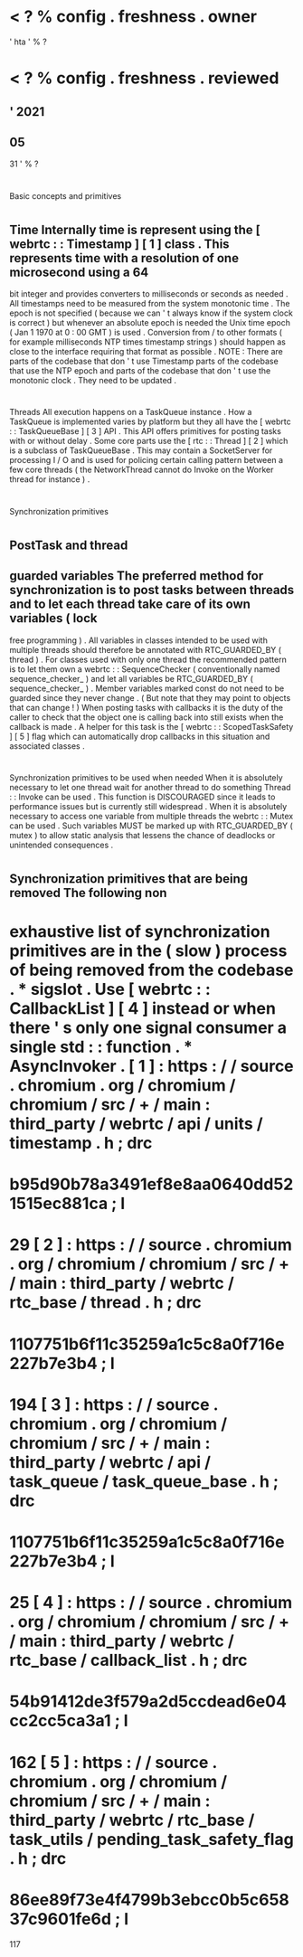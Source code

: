<
?
%
config
.
freshness
.
owner
=
'
hta
'
%
?
>
<
?
%
config
.
freshness
.
reviewed
=
'
2021
-
05
-
31
'
%
?
>
#
Basic
concepts
and
primitives
#
#
Time
Internally
time
is
represent
using
the
[
webrtc
:
:
Timestamp
]
[
1
]
class
.
This
represents
time
with
a
resolution
of
one
microsecond
using
a
64
-
bit
integer
and
provides
converters
to
milliseconds
or
seconds
as
needed
.
All
timestamps
need
to
be
measured
from
the
system
monotonic
time
.
The
epoch
is
not
specified
(
because
we
can
'
t
always
know
if
the
system
clock
is
correct
)
but
whenever
an
absolute
epoch
is
needed
the
Unix
time
epoch
(
Jan
1
1970
at
0
:
00
GMT
)
is
used
.
Conversion
from
/
to
other
formats
(
for
example
milliseconds
NTP
times
timestamp
strings
)
should
happen
as
close
to
the
interface
requiring
that
format
as
possible
.
NOTE
:
There
are
parts
of
the
codebase
that
don
'
t
use
Timestamp
parts
of
the
codebase
that
use
the
NTP
epoch
and
parts
of
the
codebase
that
don
'
t
use
the
monotonic
clock
.
They
need
to
be
updated
.
#
#
Threads
All
execution
happens
on
a
TaskQueue
instance
.
How
a
TaskQueue
is
implemented
varies
by
platform
but
they
all
have
the
[
webrtc
:
:
TaskQueueBase
]
[
3
]
API
.
This
API
offers
primitives
for
posting
tasks
with
or
without
delay
.
Some
core
parts
use
the
[
rtc
:
:
Thread
]
[
2
]
which
is
a
subclass
of
TaskQueueBase
.
This
may
contain
a
SocketServer
for
processing
I
/
O
and
is
used
for
policing
certain
calling
pattern
between
a
few
core
threads
(
the
NetworkThread
cannot
do
Invoke
on
the
Worker
thread
for
instance
)
.
#
#
Synchronization
primitives
#
#
#
PostTask
and
thread
-
guarded
variables
The
preferred
method
for
synchronization
is
to
post
tasks
between
threads
and
to
let
each
thread
take
care
of
its
own
variables
(
lock
-
free
programming
)
.
All
variables
in
classes
intended
to
be
used
with
multiple
threads
should
therefore
be
annotated
with
RTC_GUARDED_BY
(
thread
)
.
For
classes
used
with
only
one
thread
the
recommended
pattern
is
to
let
them
own
a
webrtc
:
:
SequenceChecker
(
conventionally
named
sequence_checker_
)
and
let
all
variables
be
RTC_GUARDED_BY
(
sequence_checker_
)
.
Member
variables
marked
const
do
not
need
to
be
guarded
since
they
never
change
.
(
But
note
that
they
may
point
to
objects
that
can
change
!
)
When
posting
tasks
with
callbacks
it
is
the
duty
of
the
caller
to
check
that
the
object
one
is
calling
back
into
still
exists
when
the
callback
is
made
.
A
helper
for
this
task
is
the
[
webrtc
:
:
ScopedTaskSafety
]
[
5
]
flag
which
can
automatically
drop
callbacks
in
this
situation
and
associated
classes
.
#
#
#
Synchronization
primitives
to
be
used
when
needed
When
it
is
absolutely
necessary
to
let
one
thread
wait
for
another
thread
to
do
something
Thread
:
:
Invoke
can
be
used
.
This
function
is
DISCOURAGED
since
it
leads
to
performance
issues
but
is
currently
still
widespread
.
When
it
is
absolutely
necessary
to
access
one
variable
from
multiple
threads
the
webrtc
:
:
Mutex
can
be
used
.
Such
variables
MUST
be
marked
up
with
RTC_GUARDED_BY
(
mutex
)
to
allow
static
analysis
that
lessens
the
chance
of
deadlocks
or
unintended
consequences
.
#
#
#
Synchronization
primitives
that
are
being
removed
The
following
non
-
exhaustive
list
of
synchronization
primitives
are
in
the
(
slow
)
process
of
being
removed
from
the
codebase
.
*
sigslot
.
Use
[
webrtc
:
:
CallbackList
]
[
4
]
instead
or
when
there
'
s
only
one
signal
consumer
a
single
std
:
:
function
.
*
AsyncInvoker
.
[
1
]
:
https
:
/
/
source
.
chromium
.
org
/
chromium
/
chromium
/
src
/
+
/
main
:
third_party
/
webrtc
/
api
/
units
/
timestamp
.
h
;
drc
=
b95d90b78a3491ef8e8aa0640dd521515ec881ca
;
l
=
29
[
2
]
:
https
:
/
/
source
.
chromium
.
org
/
chromium
/
chromium
/
src
/
+
/
main
:
third_party
/
webrtc
/
rtc_base
/
thread
.
h
;
drc
=
1107751b6f11c35259a1c5c8a0f716e227b7e3b4
;
l
=
194
[
3
]
:
https
:
/
/
source
.
chromium
.
org
/
chromium
/
chromium
/
src
/
+
/
main
:
third_party
/
webrtc
/
api
/
task_queue
/
task_queue_base
.
h
;
drc
=
1107751b6f11c35259a1c5c8a0f716e227b7e3b4
;
l
=
25
[
4
]
:
https
:
/
/
source
.
chromium
.
org
/
chromium
/
chromium
/
src
/
+
/
main
:
third_party
/
webrtc
/
rtc_base
/
callback_list
.
h
;
drc
=
54b91412de3f579a2d5ccdead6e04cc2cc5ca3a1
;
l
=
162
[
5
]
:
https
:
/
/
source
.
chromium
.
org
/
chromium
/
chromium
/
src
/
+
/
main
:
third_party
/
webrtc
/
rtc_base
/
task_utils
/
pending_task_safety_flag
.
h
;
drc
=
86ee89f73e4f4799b3ebcc0b5c65837c9601fe6d
;
l
=
117
